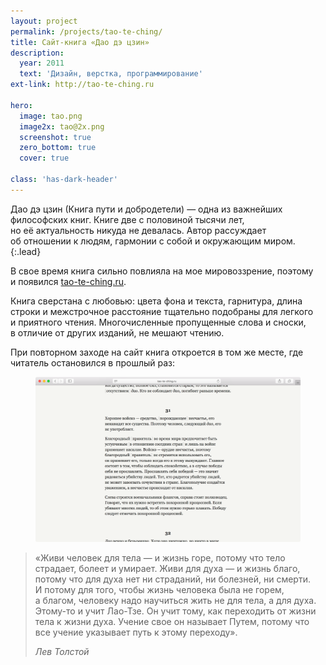 ```yaml
---
layout: project
permalink: /projects/tao-te-ching/
title: Сайт-книга «Дао дэ цзин»
description:
  year: 2011
  text: 'Дизайн, верстка, программирование'
ext-link: http://tao-te-ching.ru

hero:
  image: tao.png
  image2x: tao@2x.png
  screenshot: true
  zero_bottom: true
  cover: true

class: 'has-dark-header'
---
```


Дао дэ цзин (Книга пути и добродетели) — одна из важнейших философских книг. Книге две с половиной тысячи лет, но её актуальность никуда не девалась. Автор рассуждает об отношении к людям, гармонии с собой и окружающим миром.
{:.lead}

В свое время книга сильно повлияла на мое мировоззрение, поэтому и появился [tao-te-ching.ru](http://tao-te-ching.ru/).

Книга сверстана с любовью: цвета фона и текста, гарнитура, длина строки и межстрочное расстояние тщательно подобраны для легкого и приятного чтения. Многочисленные пропущенные слова и сноски, в отличие от других изданий, не мешают чтению.

При повторном заходе на сайт книга откроется в том же месте, где читатель остановился в прошлый раз:

<figure class="figure--screenshot">
  <img src="/i/projects/tao-te-ching/scroll.png" srcset="/i/projects/tao-te-ching/scroll@2x.png 2x" alt="Дао дэ цзин">
</figure>

> «Живи человек для тела — и жизнь горе, потому что тело страдает, болеет и умирает. Живи для духа — и жизнь благо, потому что для духа нет ни страданий, ни болезней, ни смерти. И потому для того, чтобы жизнь человека была не горем, а благом, человеку надо научиться жить не для тела, а для духа. Этому-то и учит Лао-Тзе. Он учит тому, как переходить от жизни тела к жизни духа. Учение свое он называет Путем, потому что все учение указывает путь к этому переходу».
>
> <cite>Лев Толстой</cite>
